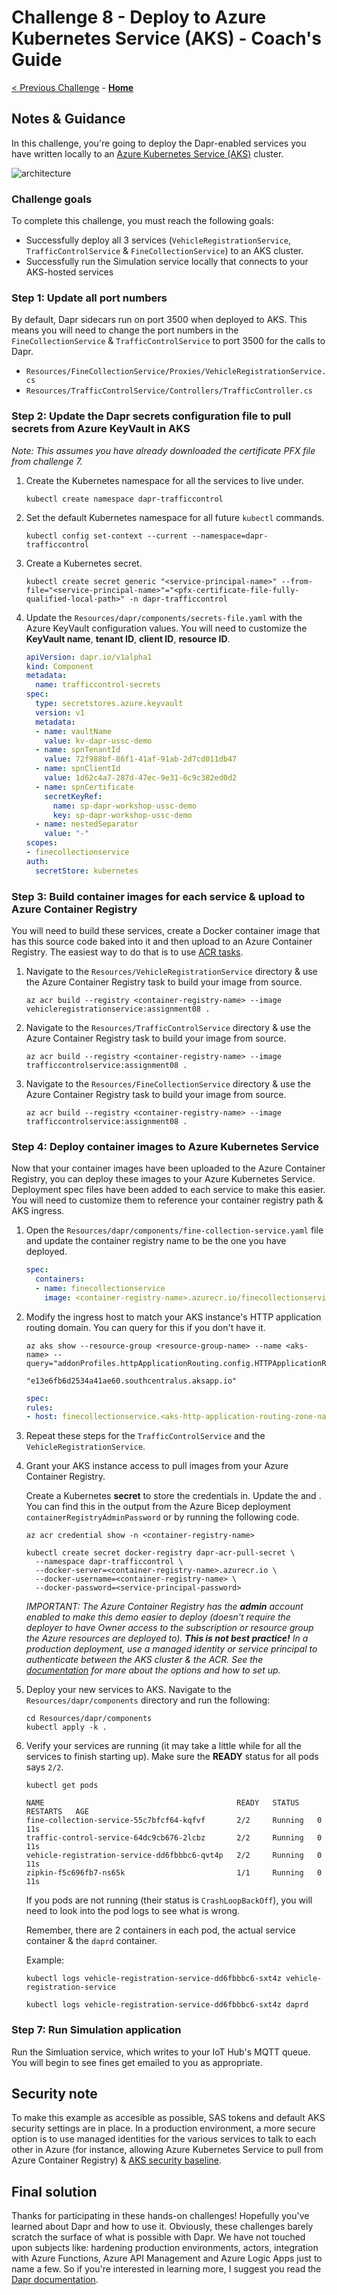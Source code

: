 # Challenge 8 - Deploy to Azure Kubernetes Service (AKS) - Coach's Guide

[< Previous Challenge](./Solution-07.md) - **[Home](../README.md)**

## Notes & Guidance

In this challenge, you're going to deploy the Dapr-enabled services you have written locally to an [Azure Kubernetes Service (AKS)](https://docs.microsoft.com/en-us/azure/aks/) cluster.

![architecture](../images/Challenge-08/architecture.png)

### Challenge goals

To complete this challenge, you must reach the following goals:

- Successfully deploy all 3 services (`VehicleRegistrationService`, `TrafficControlService` & `FineCollectionService`) to an AKS cluster.
- Successfully run the Simulation service locally that connects to your AKS-hosted services

### Step 1: Update all port numbers

By default, Dapr sidecars run on port 3500 when deployed to AKS. This means you will need to change the port numbers in the `FineCollectionService` & `TrafficControlService` to port 3500 for the calls to Dapr.

- ```Resources/FineCollectionService/Proxies/VehicleRegistrationService.cs```
- ```Resources/TrafficControlService/Controllers/TrafficController.cs```

### Step 2: Update the Dapr secrets configuration file to pull secrets from Azure KeyVault in AKS

*Note: This assumes you have already downloaded the certificate PFX file from challenge 7.*

1.  Create the Kubernetes namespace for all the services to live under.

    ```shell
    kubectl create namespace dapr-trafficcontrol
    ```

1.  Set the default Kubernetes namespace for all future `kubectl` commands.

    ```shell
    kubectl config set-context --current --namespace=dapr-trafficcontrol
    ```

1.  Create a Kubernetes secret.

    ```shell
    kubectl create secret generic "<service-principal-name>" --from-file="<service-principal-name>"="<pfx-certificate-file-fully-qualified-local-path>" -n dapr-trafficcontrol
    ```

1.  Update the ```Resources/dapr/components/secrets-file.yaml``` with the Azure KeyVault configuration values. You will need to customize the **KeyVault name**, **tenant ID**, **client ID**, **resource ID**.

    ```yaml
    apiVersion: dapr.io/v1alpha1
    kind: Component
    metadata:
      name: trafficcontrol-secrets
    spec:
      type: secretstores.azure.keyvault
      version: v1
      metadata:
      - name: vaultName
        value: kv-dapr-ussc-demo
      - name: spnTenantId
        value: 72f988bf-86f1-41af-91ab-2d7cd011db47
      - name: spnClientId
        value: 1d62c4a7-287d-47ec-9e31-6c9c382ed0d2
      - name: spnCertificate
        secretKeyRef:
          name: sp-dapr-workshop-ussc-demo
          key: sp-dapr-workshop-ussc-demo
      - name: nestedSeparator
        value: "-"
    scopes:
    - finecollectionservice   
    auth:
      secretStore: kubernetes

### Step 3: Build container images for each service & upload to Azure Container Registry

You will need to build these services, create a Docker container image that has this source code baked into it and then upload to an Azure Container Registry. The easiest way to do that is to use [ACR tasks](https://docs.microsoft.com/en-us/azure/container-registry/container-registry-tasks-overview).

1. 	Navigate to the `Resources/VehicleRegistrationService` directory & use the Azure Container Registry task to build your image from source.

    ```shell
    az acr build --registry <container-registry-name> --image vehicleregistrationservice:assignment08 .
    ```

1. 	Navigate to the `Resources/TrafficControlService` directory & use the Azure Container Registry task to build your image from source.

    ```shell
    az acr build --registry <container-registry-name> --image trafficcontrolservice:assignment08 .
    ```

1. 	Navigate to the `Resources/FineCollectionService` directory & use the Azure Container Registry task to build your image from source.
  
    ```shell
    az acr build --registry <container-registry-name> --image trafficcontrolservice:assignment08 .		
    ```

### Step 4: Deploy container images to Azure Kubernetes Service

Now that your container images have been uploaded to the Azure Container Registry, you can deploy these images to your Azure Kubernetes Service. Deployment spec files have been added to each service to make this easier. You will need to customize them to reference your container registry path & AKS ingress.

1.	Open the `Resources/dapr/components/fine-collection-service.yaml` file and update the container registry name to be the one you have deployed.

    ```yaml
    spec:
      containers:
      - name: finecollectionservice
        image: <container-registry-name>.azurecr.io/finecollectionservice:assignment08
    ```

1.	Modify the ingress host to match your AKS instance's HTTP application routing domain. You can query for this if you don't have it.

    ```shell
    az aks show --resource-group <resource-group-name> --name <aks-name> --query="addonProfiles.httpApplicationRouting.config.HTTPApplicationRoutingZoneName"
    ```

    ```shell
    "e13e6fb6d2534a41ae60.southcentralus.aksapp.io"
    ```

    ```yaml
    spec:
    rules:
    - host: finecollectionservice.<aks-http-application-routing-zone-name>
    ```
    
1.  Repeat these steps for the `TrafficControlService` and the `VehicleRegistrationService`.

1.  Grant your AKS instance access to pull images from your Azure Container Registry.

    Create a Kubernetes **secret** to store the credentials in. Update the **<container-registry-name>** and **<container-registry-password>**. You can find this in the output from the Azure Bicep deployment `containerRegistryAdminPassword` or by running the following code.

    ```shell
    az acr credential show -n <container-registry-name>
    ```

    ```shell
    kubectl create secret docker-registry dapr-acr-pull-secret \
      --namespace dapr-trafficcontrol \
      --docker-server=<container-registry-name>.azurecr.io \
      --docker-username=<container-registry-name> \
      --docker-password=<service-principal-password>
    ```

    *IMPORTANT: The Azure Container Registry has the **admin** account enabled to make this demo easier to deploy (doesn't require the deployer to have Owner access to the subscription or resource group the Azure resources are deployed to). **This is not best practice!** In a production deployment, use a managed identity or service principal to authenticate between the AKS cluster & the ACR. See the [documentation](https://docs.microsoft.com/en-us/azure/container-registry/container-registry-authentication?tabs=azure-cli) for more about the options and how to set up.*

1. 	Deploy your new services to AKS. Navigate to the `Resources/dapr/components` directory and run the following:

    ```shell
    cd Resources/dapr/components
    kubectl apply -k .
    ```

1.	Verify your services are running (it may take a little while for all the services to finish starting up). Make sure the **READY** status for all pods says `2/2`.

    ```shell
    kubectl get pods
    ```

    ```shell
    NAME                                           READY   STATUS    RESTARTS   AGE
    fine-collection-service-55c7bfcf64-kqfvf       2/2     Running   0          11s
    traffic-control-service-64dc9cb676-2lcbz       2/2     Running   0          11s
    vehicle-registration-service-dd6fbbbc6-qvt4p   2/2     Running   0          11s
    zipkin-f5c696fb7-ns65k                         1/1     Running   0          11s
    ```

    If you pods are not running (their status is `CrashLoopBackOff`), you will need to look into the pod logs to see what is wrong.

    Remember, there are 2 containers in each pod, the actual service container & the `daprd` container.

    Example:

    ```shell
    kubectl logs vehicle-registration-service-dd6fbbbc6-sxt4z vehicle-registration-service
    
    kubectl logs vehicle-registration-service-dd6fbbbc6-sxt4z daprd
    ```

### Step 7: Run Simulation application

Run the Simluation service, which writes to your IoT Hub's MQTT queue. You will begin to see fines get emailed to you as appropriate.

## Security note

To make this example as accesible as possible, SAS tokens and default AKS security settings are in place. In a production environment, a more secure option is to use managed identities for the various services to talk to each other in Azure (for instance, allowing Azure Kubernetes Service to pull from Azure Container Registry) & [AKS security baseline](https://github.com/mspnp/aks-fabrikam-dronedelivery).

## Final solution

Thanks for participating in these hands-on challenges! Hopefully you've learned about Dapr and how to use it. Obviously, these challenges barely scratch the surface of what is possible with Dapr. We have not touched upon subjects like: hardening production environments, actors, integration with Azure Functions, Azure API Management and Azure Logic Apps just to name a few. So if you're interested in learning more, I suggest you read the [Dapr documentation](https://docs.dapr.io).
